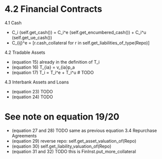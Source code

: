 # 4.2 Financial Contracts

4.1 Cash
- C_i (self.get_cash()) = C_i^e (self.get_encumbered_cash()) + C_i^u (self.get_ue_cash())
- C_{ij}^e = [r.cash_collateral for r in self.get_liabilities_of_type(Repo)]

4.2 Tradable Assets
- (equation 15) already in the definition of T_i
- (equation 16) T_{ia} = v_{ia}p_a
- (equation 17) T_i = T_i^e + T_i^u  # TODO

4.3 Interbank Assets and Loans
- (equation 23) TODO
- (equation 24) TODO
# See note on equation 19/20
- (equation 27 and 28) TODO same as previous equation
3.4 Repurchase Agreements
- (equation 29) reverse repo: self.get_asset_valuation_of(Repo)
- (equation 30) self.get_liability_valuation_of(Repo)
- (equation 31 and 32) TODO this is FinInst.put_more_collateral
